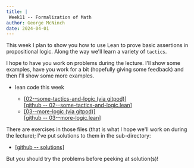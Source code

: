 ```yaml
---
title: |
 Week11 -- Formalization of Math
author: George McNinch  
date: 2024-04-01
---
```


This week I plan to show you how to use Lean to prove basic assertions
in propositional logic. Along the way we'll learn a variety of `tactics`.

I hope to have you work on problems during the lecture. I'll show some
examples, have you work for a bit (hopefully giving some feedback) and
then I'll show some more examples.

- lean code this week

  - [[02--some-tactics-and-logic (via gitpod)]](https://gitpod.io/#https://github.com/gmcninch-tufts/math190formalize/Math190formalize/02--some-tactics-and-logic.lean)  
    [[github -- 02--some-tactics-and-logic.lean]](https://github.com/gmcninch-tufts/math190formalize/tree/main/Math190formalize/02--some-tactics-and-logic.lean)
  - [[03--more-logic (via gitpod)]](https://gitpod.io/#https://github.com/gmcninch-tufts/math190formalize/Math190formalize/03--more-logic.lean)   
    [[github -- 03--more-logic.lean]](https://github.com/gmcninch-tufts/math190formalize/Math190formalize/Math190formalize/03--more-logic.lean)

There are exercises in those files (that is what I hope we'll work on
during the lecture); I've put solutions to them in the sub-directory:

  - [[github -- solutions]](https://github.com/gmcninch-tufts/math190formalize/Math190formalize/Math190formalize/solutions/)
  
But you should try the problems before peeking at solution(s)!
